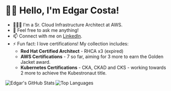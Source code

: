 # 👋🏻 Hello, I'm Edgar Costa!

- 👨🏻‍💻 I'm a Sr. Cloud Infrastructure Architect at AWS. 
- 💬 Feel free to ask me anything!
- 📫 Connect with me on [LinkedIn](https://linkedin.com/in/edgarsilva948).
- ⚡ Fun fact: I love certifications! My collection includes:
  - **Red Hat Certified Architect** - RHCA x3 (expired)
  - **AWS Certifications** - 7 so far, aiming for 3 more to earn the Golden Jacket award.
  - **Kubernetes Certifications** - CKA, CKAD and CKS - working towards 2 more to achieve the Kubestronaut title.

<!-- GitHub Stats Widgets -->
<div>
  <img align="left" src="https://github-readme-stats.vercel.app/api?username=edgarsilva948&show_icons=true&theme=material-palenight&count_private=true" alt="Edgar's GitHub Stats" />
  <img align="left" src="https://github-readme-stats.vercel.app/api/top-langs/?username=edgarsilva948&layout=compact&theme=material-palenight&count_private=true" alt="Top Languages" />
</div>
